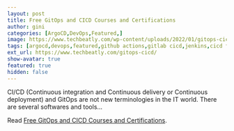 ```yaml
---
layout: post
title: Free GitOps and CICD Courses and Certifications
author: gini
categories: [ArgoCD,DevOps,Featured,]
image: https://www.techbeatly.com/wp-content/uploads/2022/01/gitops-cicd-1024x576.png
tags: [argocd,devops,featured,github actions,gitlab cicd,jenkins,cicd free course,free devops courses,free jenkins course,github actions free course,gitlab free course,gitops free course,how to learn gitops,how to learn jenkins,]
ext_url: https://www.techbeatly.com/gitops-cicd/
show-avatar: true
featured: true
hidden: false
---
```


CI/CD (Continuous integration and Continuous delivery or Continuous deployment) and GitOps are not new terminologies in the IT world. There are several softwares and tools&#46;&#46;&#46;

Read [Free GitOps and CICD Courses and Certifications](https://www.techbeatly.com/gitops-cicd/).